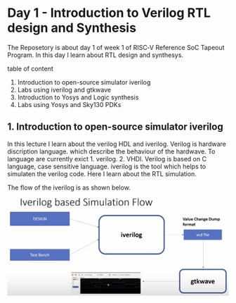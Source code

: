 # Day 1 - Introduction to Verilog RTL design and Synthesis

The Reposetory is about day 1 of week 1 of RISC‑V Reference SoC Tapeout Program.
In this day I learn about RTL design and synthesys.

table of content
1. Introduction to open-source simulator iverilog
2. Labs using iverilog and gtkwave
3. Introduction to Yosys and Logic synthesis
4. Labs using Yosys and Sky130 PDKs

## 1. Introduction to open-source simulator iverilog

In this lecture I learn about the verilog HDL and iverilog. Verilog is hardware discription language. which describe the behaviour of the hardwave. To language are currently exict 1. verilog. 2. VHDl. Verilog is based on C language, case sensitive language.
iverilog is the tool which helps to simulaten the verilog code. Here I learn about the RTL simulation.

The flow of the iverilog is as shown below.
![Alt Text](iverilog_flow.png)
